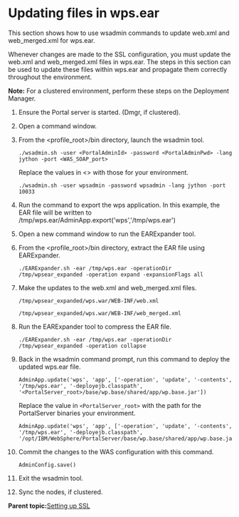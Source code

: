 # Updating files in wps.ear 

This section shows how to use wsadmin commands to update web.xml and web\_merged.xml for wps.ear.

Whenever changes are made to the SSL configuration, you must update the web.xml and web\_merged.xml files in wps.ear. The steps in this section can be used to update these files within wps.ear and propagate them correctly throughout the environment.

**Note:** For a clustered environment, perform these steps on the Deployment Manager.

1.  Ensure the Portal server is started. \(Dmgr, if clustered\).

2.  Open a command window.

3.  From the <profile\_root\>/bin directory, launch the wsadmin tool.

    ```
    ./wsadmin.sh -user <PortalAdminId> -password <PortalAdminPwd> -lang jython -port <WAS_SOAP_port>
    ```

    Replace the values in <\> with those for your environment.

    ```
    ./wsadmin.sh -user wpsadmin -password wpsadmin -lang jython -port 10033
    ```

4.  Run the command to export the wps application. In this example, the EAR file will be written to /tmp/wps.ear/AdminApp.export\('wps','/tmp/wps.ear'\)

5.  Open a new command window to run the EARExpander tool.

6.  From the <profile\_root\>/bin directory, extract the EAR file using EARExpander.

    ```
    ./EARExpander.sh -ear /tmp/wps.ear -operationDir /tmp/wpsear_expanded -operation expand -expansionFlags all
    ```

7.  Make the updates to the web.xml and web\_merged.xml files.

    ```
    /tmp/wpsear_expanded/wps.war/WEB-INF/web.xml
    ```

    ```
    /tmp/wpsear_expanded/wps.war/WEB-INF/web_merged.xml
    ```

8.  Run the EARExpander tool to compress the EAR file.

    ```
    ./EARExpander.sh -ear /tmp/wps.ear -operationDir /tmp/wpsear_expanded -operation collapse
    ```

9.  Back in the wsadmin command prompt, run this command to deploy the updated wps.ear file.

    ```
    AdminApp.update('wps', 'app', ['-operation', 'update', '-contents', '/tmp/wps.ear', '-deployejb.classpath', '<PortalServer_root>/base/wp.base/shared/app/wp.base.jar'])
    ```

    Replace the value in `<PortalServer_root>` with the path for the PortalServer binaries your environment.

    ```
    AdminApp.update('wps', 'app', ['-operation', 'update', '-contents', '/tmp/wps.ear', '-deployejb.classpath', '/opt/IBM/WebSphere/PortalServer/base/wp.base/shared/app/wp.base.jar'])
    ```

10. Commit the changes to the WAS configuration with this command.

    ```
    AdminConfig.save()
    ```

11. Exit the wsadmin tool.

12. Sync the nodes, if clustered.


**Parent topic:**[Setting up SSL ](../security/ssl.md)

